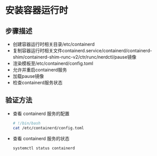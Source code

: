 # 安装容器运行时

## 步骤描述
- 创建容器运行时相关目录/etc/containerd
- 复制容器运行时相关文件containerd.service/containerd/containerd-shim/containerd-shim-runc-v2/ctr/runc/nerdctl/pause镜像
- 渲染模板至/etc/containerd/config.toml
- 允许并重启containerd服务
- 加载pause镜像
- 检查containerd服务状态

## 验证方法
- 查看 containerd 服务的配置

  ```sh
  # !/bin/bash
  cat /etc/containerd/config.toml
  ```

- 查看 containerd 服务的状态

  ```sh
  systemctl status containerd
  ```
